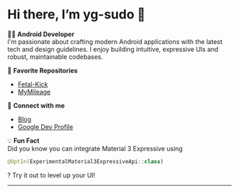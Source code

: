 # Hi there, I’m yg-sudo 👋

👨‍💻 **Android Developer**  
I'm passionate about crafting modern Android applications with the latest tech and design guidelines. I enjoy building intuitive, expressive UIs and robust, maintainable codebases.

🌟 **Favorite Repositories**
- [Fetal-Kick](https://github.com/yg-sudo/Fetal-Kick)
- [MyMileage](https://github.com/yg-sudo/MyMileage)

🔗 **Connect with me**
- [Blog](https://ygllc1.wordpress.com)
- [Google Dev Profile](https://g.dev/yg-sudo)

💡 **Fun Fact**  
Did you know you can integrate Material 3 Expressive using  
```kotlin
@OptIn(ExperimentalMaterial3ExpressiveApi::class)
```
? Try it out to level up your UI!

---

<!--
**yg-sudo/yg-sudo** is a ✨ special ✨ repository because its `README.md` (this file) appears on your GitHub profile!
-->
